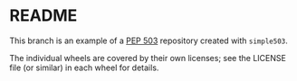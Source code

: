 # README

This branch is an example of a [PEP 503](https://www.python.org/dev/peps/pep-0503/) repository created with `simple503`.

The individual wheels are covered by their own licenses; see the LICENSE file (or similar) in each wheel for details.
